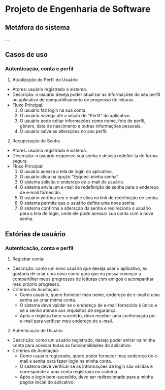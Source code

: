 # Projeto de Engenharia de Software

## Metáfora do sistema

...

## Casos de uso

### Autenticação, conta e perfil

1. Atualização do Perfil do Usuário
  - Atores: usuário registrado e sistema.
  - Descrição: o usuário deseja poder atualizar as informações do seu perfil no aplicativo de compartilhamento de progresso de leituras.
  - Fluxo Principal:
    1. O usuário faz login na sua conta.
    2. O usuário navega até a seção de "Perfil" do aplicativo.
    3. O usuário pode editar informações como nome, foto de perfil, gênero, data de nascimento e outras informações pessoais.
    4. O usuário salva as alterações no seu perfil.
2. Recuperação de Senha
  - Atores: usuário registrado e sistema.
  - Descrição: o usuário esqueceu sua senha e deseja redefini-la de forma segura.
  - Fluxo Principal:
    1. O usuário acessa a tela de login do aplicativo.
    2. O usuário clica na opção "Esqueci minha senha".
    3. O sistema solicita o endereço de e-mail do usuário.
    4. O sistema envia um e-mail de redefinição de senha para o endereço de e-mail fornecido.
    5. O usuário verifica seu e-mail e clica no link de redefinição de senha.
    6. O sistema permite que o usuário defina uma nova senha.
    7. O sistema confirma a alteração da senha e redireciona o usuário para a tela de login, onde ele pode acessar sua conta com a nova senha.

## Estórias de usuário

### Autenticação, conta e perfil

1. Registrar conta:
  - Descrição: como um novo usuário que deseja usar o aplicativo, eu gostaria de criar uma nova conta para que eu possa começar a compartilhar meus progressos de leituras com amigos e acompanhar meu próprio progresso.
  - Critérios de Aceitação:
    - Como usuário, quero fornecer meu nome, endereço de e-mail e uma senha ao criar minha conta.
    - O sistema deve validar se o endereço de e-mail fornecido é único e se a senha atende aos requisitos de segurança.
    - Após o registro bem-sucedido, devo receber uma confirmação por e-mail para verificar meu endereço de e-mail.
2. Autenticação de Usuário
  - Descrição: como um usuário registrado, desejo poder entrar na minha conta para acessar todas as funcionalidades do aplicativo.
  - Critérios de Aceitação:
    - Como usuário registrado, quero poder fornecer meu endereço de e-mail e senha para fazer login na minha conta.
    - O sistema deve verificar se as informações de login são válidas e corresponde a uma conta registrada no sistema.
    - Após o login bem-sucedido, devo ser redirecionado para a minha página inicial do aplicativo.
